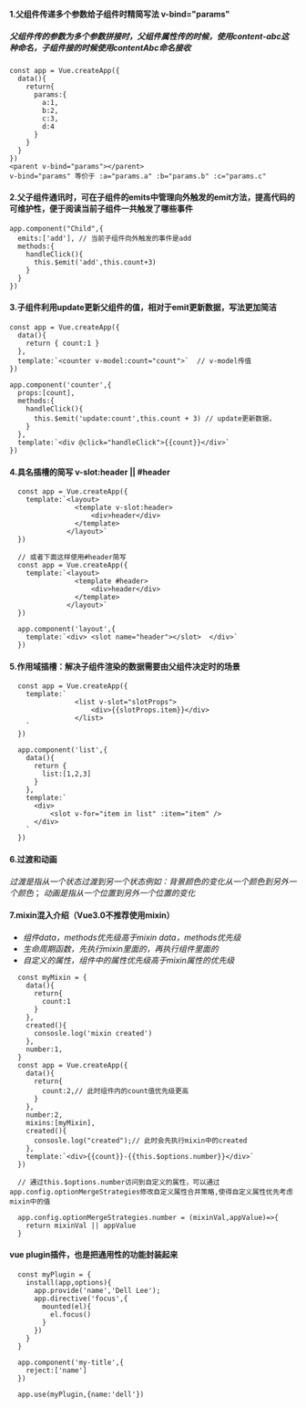 #### 1.父组件传递多个参数给子组件时精简写法 v-bind="params"
##### 父组件传的参数为多个参数拼接时，父组件属性传的时候，使用content-abc这种命名，子组件接的时候使用contentAbc命名接收
```
const app = Vue.createApp({
  data(){
    return{
      params:{
        a:1,
        b:2,
        c:3,
        d:4
      }
    }
  }
})
<parent v-bind="params"></parent>
v-bind="params" 等价于 :a="params.a" :b="params.b" :c="params.c" 
```
#### 2.父子组件通讯时，可在子组件的emits中管理向外触发的emit方法，提高代码的可维护性，便于阅读当前子组件一共触发了哪些事件
```
app.component("Child",{
  emits:['add'], // 当前子组件向外触发的事件是add
  methods:{
    handleClick(){
      this.$emit('add',this.count+3)
    }
  }
})
```
#### 3.子组件利用update更新父组件的值，相对于emit更新数据，写法更加简洁
```
const app = Vue.createApp({
  data(){
    return { count:1 }
  },
  template:`<counter v-model:count="count">`  // v-model传值
})

app.component('counter',{
  props:[count],
  methods:{
    handleClick(){
      this.$emit('update:count',this.count + 3) // update更新数据，
    }
  },
  template:`<div @click="handleClick">{{count}}</div>`
})
```
#### 4.具名插槽的简写 v-slot:header   || #header
```
  const app = Vue.createApp({
    template:`<layout> 
                <template v-slot:header>
                    <div>header</div>
                </template> 
              </layout>`
  })

  // 或者下面这样使用#header简写
  const app = Vue.createApp({
    template:`<layout> 
                <template #header>
                    <div>header</div>
                </template> 
              </layout>`
  })

  app.component('layout',{
    template:`<div> <slot name="header"></slot>  </div>`
  })
```

#### 5.作用域插槽：解决子组件渲染的数据需要由父组件决定时的场景
```
  const app = Vue.createApp({
    template:`
                <list v-slot="slotProps"> 
                    <div>{{slotProps.item}}</div>
                </list>
    `
  })

  app.component('list',{
    data(){
      return {
        list:[1,2,3]
      }
    },
    template:`
      <div>
          <slot v-for="item in list" :item="item" />
      </div>
    `
  })
```
#### 6.过渡和动画
*过渡是指从一个状态过渡到另一个状态例如：背景颜色的变化从一个颜色到另外一个颜色*；
*动画是指从一个位置到另外一个位置的变化*
#### 7.mixin混入介绍（Vue3.0不推荐使用mixin）
- *组件data，methods优先级高于mixin data，methods优先级*
- *生命周期函数，先执行mixin里面的，再执行组件里面的*
- *自定义的属性，组件中的属性优先级高于mixin属性的优先级*
```
  const myMixin = {
    data(){
      return{
        count:1
      }
    },
    created(){
      consosle.log('mixin created')
    },
    number:1,
  }
  const app = Vue.createApp({
    data(){
      return{
        count:2,// 此时组件内的count值优先级更高
      }
    },
    number:2,
    mixins:[myMixin],
    created(){
      consosle.log("created");// 此时会先执行mixin中的created
    },
    template:`<div>{{count}}-{{this.$options.number}}</div>`
  })

  // 通过this.$options.number访问到自定义的属性，可以通过app.config.optionMergeStrategies修改自定义属性合并策略,使得自定义属性优先考虑mixin中的值

  app.config.optionMergeStrategies.number = (mixinVal,appValue)=>{
    return mixinVal || appValue
  }

``` 
#### vue plugin插件，也是把通用性的功能封装起来
```
  const myPlugin = {
    install(app,options){
      app.provide('name','Dell Lee');
      app.directive('focus',{
        mounted(el){
          el.focus()
        }
      })
    }
  }

  app.component('my-title',{
    reject:['name']
  })

  app.use(myPlugin,{name:'dell'})
```

